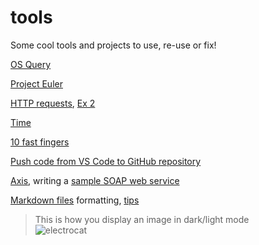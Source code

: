 # tools
Some cool tools and projects to use, re-use or fix! 

[OS Query](https://github.com/osquery/osquery)   

[Project Euler](https://projecteuler.net/archives)   

[HTTP requests](https://www.twilio.com/blog/5-ways-to-make-http-requests-in-java), [Ex 2](https://www.javaguides.net/2018/10/apache-httpclient-post-http-request-example.html)   

[Time](https://time.is/)

[10 fast fingers](10fastfingers.com)   

[Push code from VS Code to GitHub repository](https://www.sachinsf.com/how-to-push-the-code-from-vs-code-to-github/)    

[Axis](https://axis.apache.org/axis/java/user-guide.html), writing a [sample SOAP web service](https://sarinduudagepalasblog.wordpress.com/2017/05/01/writing-soap-web-services-with-apache-axis2-maven-tomcat/)   

[Markdown files](https://docs.github.com/en/get-started/writing-on-github/getting-started-with-writing-and-formatting-on-github/basic-writing-and-formatting-syntax) formatting, [tips](https://bookdown.org/yihui/rmarkdown-cookbook/custom-blocks.html)   


> This is how you display an image in dark/light mode    
![electrocat](https://myoctocat.com/assets/images/base-octocat.svg#gh-dark-mode-only)   
